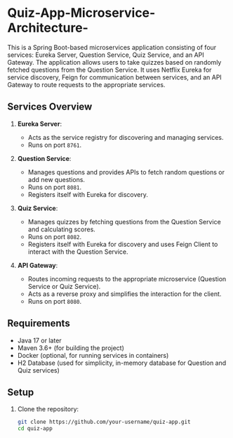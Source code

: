 # Quiz-App-Microservice-Architecture-

This is a Spring Boot-based microservices application consisting of four services: Eureka Server, Question Service, Quiz Service, and an API Gateway. The application allows users to take quizzes based on randomly fetched questions from the Question Service. It uses Netflix Eureka for service discovery, Feign for communication between services, and an API Gateway to route requests to the appropriate services.

## Services Overview

1. **Eureka Server**: 
   - Acts as the service registry for discovering and managing services.
   - Runs on port `8761`.

2. **Question Service**:
   - Manages questions and provides APIs to fetch random questions or add new questions.
   - Runs on port `8081`.
   - Registers itself with Eureka for discovery.

3. **Quiz Service**:
   - Manages quizzes by fetching questions from the Question Service and calculating scores.
   - Runs on port `8082`.
   - Registers itself with Eureka for discovery and uses Feign Client to interact with the Question Service.

4. **API Gateway**:
   - Routes incoming requests to the appropriate microservice (Question Service or Quiz Service).
   - Acts as a reverse proxy and simplifies the interaction for the client.
   - Runs on port `8080`.

## Requirements

- Java 17 or later
- Maven 3.6+ (for building the project)
- Docker (optional, for running services in containers)
- H2 Database (used for simplicity, in-memory database for Question and Quiz services)

## Setup

1. Clone the repository:
   ```bash
   git clone https://github.com/your-username/quiz-app.git
   cd quiz-app

